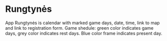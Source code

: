 # Rungtynės

App Rungtynės is calendar with marked game days, date, time, link to map and link to registration form.
Game shedule: green color indicates game days, grey color indicates rest days.
Blue color frame indicates present day.
